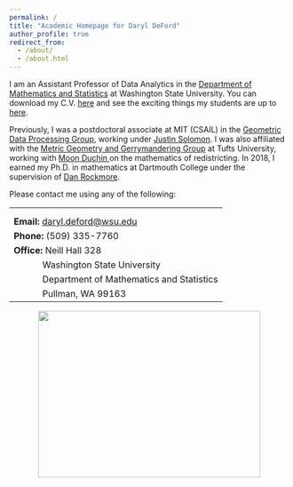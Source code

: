 ```yaml
---
permalink: /
title: "Academic Homepage for Daryl DeFord"
author_profile: true
redirect_from: 
  - /about/
  - /about.html
---
```



<p> I am an Assistant Professor of Data Analytics in the <a href="http://math.wsu.edu">Department of Mathematics and Statistics</a> at Washington State University.
You can download  my C.V. <a href="../files/CV_DeFord.pdf"> here</a> and see the exciting things my students are up to
 <a href="students">here</a>. </p>
<p> Previously, I was a postdoctoral associate at MIT (CSAIL)
 in the
 <a href="http://groups.csail.mit.edu/gdpgroup/">Geometric Data Processing
 Group</a>, working under <a href="http://people.csail.mit.edu/jsolomon/">
 Justin Solomon</a>. I was also affiliated with the <a href="https://mggg.org">Metric Geometry and Gerrymandering Group</a> at Tufts University, 
 working with <a href ="https://https://math.cornell.edu/moon-duchin/">Moon Duchin </a> on the mathematics of redistricting. 
 In 2018,  I earned my Ph.D. in mathematics at Dartmouth College under the supervision of 
 <a href="https://home.dartmouth.edu/faculty-directory/daniel-rockmore">
Dan Rockmore</a>. </p>

<p>Please contact me using any of the following: 
<table>
<tr><td> </td></tr>
<tr><td></td></tr>
<tr><td><b>Email:</b> <a href="mailto:daryl.deford@wsu.edu">daryl.deford@wsu.edu</a></td> </tr>
<tr><td><b>Phone:</b> (509) 335-7760</a></td> </tr>
<tr><td><b>Office:</b> Neill Hall 328 </td> </tr>
<tr> <td>&nbsp;&nbsp;&nbsp;&nbsp;&nbsp;&nbsp;&nbsp;&nbsp;&nbsp;&nbsp;&nbsp; Washington State University</td></tr>
<tr><td>&nbsp;&nbsp;&nbsp;&nbsp;&nbsp;&nbsp;&nbsp;&nbsp;&nbsp;&nbsp;&nbsp; Department of Mathematics and Statistics</td></tr>
<tr><td>&nbsp;&nbsp;&nbsp;&nbsp;&nbsp;&nbsp;&nbsp;&nbsp;&nbsp;&nbsp;&nbsp; Pullman, WA 99163</td></tr>

</tr>
</table>
</p>
</center>
</div>

<figure>
<center>
<img src="images/Daryl_64492.jpg" style="width:400px;height:300px;"/>
</center>
</figure>

